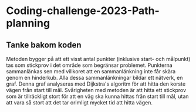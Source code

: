 # Coding-challenge-2023-Path-planning

## Tanke bakom koden

Metoden bygger på att ett visst antal punkter (inklusive start- och målpunkt) tas som stickprov i det område som begränsar problemet. Punkterna sammanlänkas sen med villkoret att en sammanlänkning inte får skära genom en hinderkub. Alla dessa sammanlänkningar bildar ett nätverk, en graf. Denna graf analyseras med Dijkstra's algoritm för att hitta den korste vägen från start till mål. Svårigheten med metoden är att hitta ett stickprov som är tillräckligt stort för att en väg ska kunna hittas från start till mål, utan att vara så stort att det tar orimligt mycket tid att hitta vägen. 
